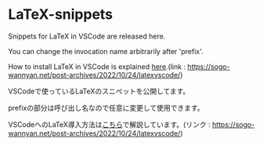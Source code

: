 # LaTeX-snippets
Snippets for LaTeX in VSCode are released here.

You can change the invocation name arbitrarily after 'prefix'.

How to install LaTeX in VSCode is explained [here](https://sogo-wannyan.net/post-archives/2022/10/24/latexvscode/).(link : https://sogo-wannyan.net/post-archives/2022/10/24/latexvscode/)


VSCodeで使っているLaTeXのスニペットを公開してます。

prefixの部分は呼び出し名なので任意に変更して使用できます。

VSCodeへのLaTeX導入方法は[こちら](https://sogo-wannyan.net/post-archives/2022/10/24/latexvscode/)で解説しています。(リンク : https://sogo-wannyan.net/post-archives/2022/10/24/latexvscode/)
